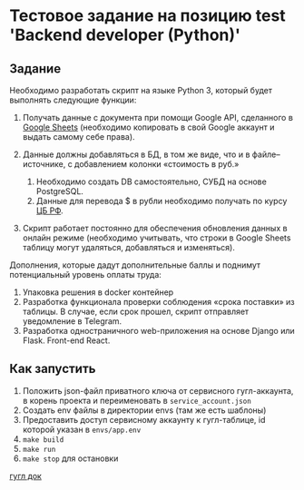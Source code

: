 # Тестовое задание на позицию test 'Backend developer (Python)'

## Задание
Необходимо разработать скрипт на языке Python 3, 
который будет выполнять следующие функции:

1. Получать данные с документа при помощи Google API, 
сделанного в [Google Sheets](https://docs.google.com/spreadsheets/d/1f-qZEX1k_3nj5cahOzntYAnvO4ignbyesVO7yuBdv_g/edit) (необходимо копировать в свой Google аккаунт и выдать самому себе права).
2. Данные должны добавляться в БД, в том же виде, что и в файле–источнике,
с добавлением колонки «стоимость в руб.»
   1. Необходимо создать DB самостоятельно, СУБД на основе PostgreSQL.
   2. Данные для перевода $ в рубли необходимо получать по курсу [ЦБ РФ](https://www.cbr.ru/development/SXML/).
    
3. Скрипт работает постоянно для обеспечения обновления данных в онлайн режиме
(необходимо учитывать, что строки в Google Sheets таблицу могут удаляться,
добавляться и изменяться).

Дополнения, которые дадут дополнительные баллы и поднимут потенциальный уровень
оплаты труда:
1. Упаковка решения в docker контейнер 
2. Разработка функционала проверки соблюдения «срока поставки» из таблицы.
В случае, если срок прошел, скрипт отправляет уведомление в Telegram.
3. Разработка одностраничного web-приложения на основе Django или Flask.
Front-end React.

## Как запустить

1. Положить json-файл приватного ключа от сервисного гугл-аккаунта, 
в корень проекта и переименовать в `service_account.json`
2. Создать env файлы в директории envs (там же есть шаблоны)
3. Предоставить доступ сервисному аккаунту к гугл-таблице, id которой указан 
в `envs/app.env`
4. `make build`
5. `make run`
6. `make stop` для остановки

[гугл док](https://docs.google.com/spreadsheets/d/1DfW6GIH39ljIz0hcZnEYeHV0O5H_8VNLOg2DdEd3l58/edit)
